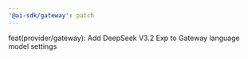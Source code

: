 ```yaml
---
'@ai-sdk/gateway': patch
---
```


feat(provider/gateway): Add DeepSeek V3.2 Exp to Gateway language model settings
